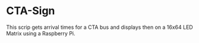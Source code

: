 # CTA-Sign

This scrip gets arrival times for a CTA bus and displays then on a 16x64 LED Matrix using a Raspberry Pi.
